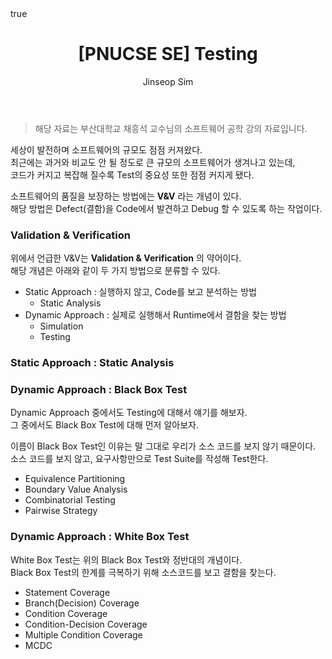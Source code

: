 ﻿---
layout: post
title: "[PNUCSE SE] Testing"
categories: SE
tags: [theory]
author:
  - Jinseop Sim
toc: true
math: true
---
> 해당 자료는 부산대학교 채흥석 교수님의 소프트웨어 공학 강의 자료입니다.  

세상이 발전하며 소프트웨어의 규모도 점점 커져왔다.  
최근에는 과거와 비교도 안 될 정도로 큰 규모의 소프트웨어가 생겨나고 있는데,  
코드가 커지고 복잡해 질수록 Test의 중요성 또한 점점 커지게 됐다.  

소프트웨어의 품질을 보장하는 방법에는 __V&V__ 라는 개념이 있다.  
해당 방법은 Defect(결함)을 Code에서 발견하고 Debug 할 수 있도록 하는 작업이다.  

### Validation & Verification
위에서 언급한 V&V는 __Validation & Verification__ 의 약어이다.  
해당 개념은 아래와 같이 두 가지 방법으로 분류할 수 있다.  

- Static Approach : 실행하지 않고, Code를 보고 분석하는 방법
  - Static Analysis
- Dynamic Approach : 실제로 실행해서 Runtime에서 결함을 찾는 방법
  - Simulation
  - Testing

### Static Approach : Static Analysis

### Dynamic Approach : Black Box Test
Dynamic Approach 중에서도 Testing에 대해서 얘기를 해보자.  
그 중에서도 Black Box Test에 대해 먼저 알아보자.  

이름이 Black Box Test인 이유는 말 그대로 우리가 소스 코드를 보지 않기 때문이다.  
소스 코드를 보지 않고, 요구사항만으로 Test Suite를 작성해 Test한다.  

- Equivalence Partitioning
- Boundary Value Analysis
- Combinatorial Testing
- Pairwise Strategy

### Dynamic Approach : White Box Test
White Box Test는 위의 Black Box Test와 정반대의 개념이다.  
Black Box Test의 한계를 극복하기 위해 소스코드를 보고 결함을 찾는다.  

- Statement Coverage
- Branch(Decision) Coverage
- Condition Coverage
- Condition-Decision Coverage
- Multiple Condition Coverage
- MCDC
